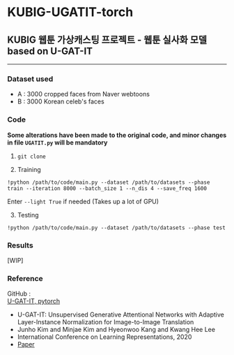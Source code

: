 # KUBIG-UGATIT-torch
## KUBIG 웹툰 가상캐스팅 프로젝트 - 웹툰 실사화 모델 based on U-GAT-IT
---
### Dataset used
- A : 3000 cropped faces from Naver webtoons
- B : 3000 Korean celeb's faces

### Code
**Some alterations have been made to the original code, and minor changes in file `UGATIT.py` will be mandatory**
1. `git clone`

2. Training
```
!python /path/to/code/main.py --dataset /path/to/datasets --phase train --iteration 8000 --batch_size 1 --n_dis 4 --save_freq 1600
```
Enter `--light True` if needed (Takes up a lot of GPU)
  
3. Testing
```
!python /path/to/code/main.py --dataset /path/to/datasets --phase test
```

### Results
[WIP]

### Reference
GitHub :  
[U-GAT-IT, pytorch](https://github.com/taki0112/UGATIT)

- U-GAT-IT: Unsupervised Generative Attentional Networks with Adaptive Layer-Instance Normalization for Image-to-Image Translation
- Junho Kim and Minjae Kim and Hyeonwoo Kang and Kwang Hee Lee
- International Conference on Learning Representations, 2020
- [Paper](https://openreview.net/forum?id=BJlZ5ySKPH)
